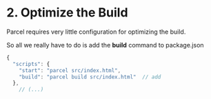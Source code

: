 # 2. Optimize the Build

Parcel requires very little configuration for optimizing the build.

So all we really have to do is add the **build** command to package.json

```javascript
{
  "scripts": {
    "start": "parcel src/index.html",
    "build": "parcel build src/index.html"  // add
  },
    // (...)
```